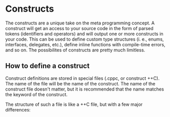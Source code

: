 # Constructs

The constructs are a unique take on the meta programming concept. A construct will get an access to your source code in the form of parsed tokens (identifiers and operators) and will output one or more constructs in your code. This can be used to define custom type structures (i. e., enums, interfaces, delegates, etc.), define inline functions with compile-time errors, and so on. The possibilites of constructs are pretty much limitless.

## How to define a construct

Construct definitions are stored in special files (.cppc, or construct ++C). The name of the file will be the name of the construct. The name of the construct file doesn't matter, but it is recommended that the name matches the keyword of the construct.

The structure of such a file is like a ++C file, but with a few major differences: